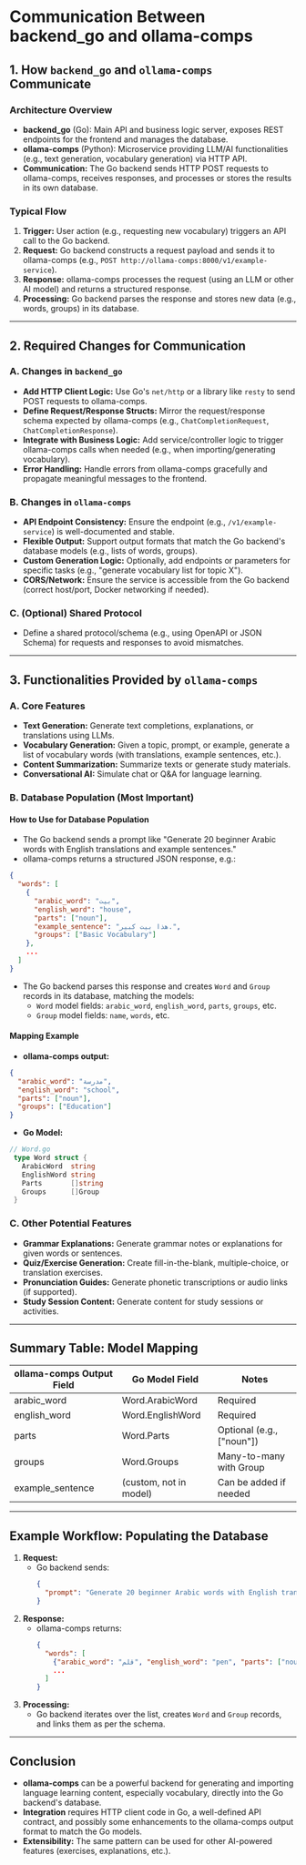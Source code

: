 # Communication Between backend_go and ollama-comps

## 1. How `backend_go` and `ollama-comps` Communicate

### Architecture Overview
- **backend_go** (Go): Main API and business logic server, exposes REST endpoints for the frontend and manages the database.
- **ollama-comps** (Python): Microservice providing LLM/AI functionalities (e.g., text generation, vocabulary generation) via HTTP API.
- **Communication:** The Go backend sends HTTP POST requests to ollama-comps, receives responses, and processes or stores the results in its own database.

### Typical Flow
1. **Trigger:** User action (e.g., requesting new vocabulary) triggers an API call to the Go backend.
2. **Request:** Go backend constructs a request payload and sends it to ollama-comps (e.g., `POST http://ollama-comps:8000/v1/example-service`).
3. **Response:** ollama-comps processes the request (using an LLM or other AI model) and returns a structured response.
4. **Processing:** Go backend parses the response and stores new data (e.g., words, groups) in its database.

---

## 2. Required Changes for Communication

### A. Changes in `backend_go`
- **Add HTTP Client Logic:** Use Go's `net/http` or a library like `resty` to send POST requests to ollama-comps.
- **Define Request/Response Structs:** Mirror the request/response schema expected by ollama-comps (e.g., `ChatCompletionRequest`, `ChatCompletionResponse`).
- **Integrate with Business Logic:** Add service/controller logic to trigger ollama-comps calls when needed (e.g., when importing/generating vocabulary).
- **Error Handling:** Handle errors from ollama-comps gracefully and propagate meaningful messages to the frontend.

### B. Changes in `ollama-comps`
- **API Endpoint Consistency:** Ensure the endpoint (e.g., `/v1/example-service`) is well-documented and stable.
- **Flexible Output:** Support output formats that match the Go backend's database models (e.g., lists of words, groups).
- **Custom Generation Logic:** Optionally, add endpoints or parameters for specific tasks (e.g., "generate vocabulary list for topic X").
- **CORS/Network:** Ensure the service is accessible from the Go backend (correct host/port, Docker networking if needed).

### C. (Optional) Shared Protocol
- Define a shared protocol/schema (e.g., using OpenAPI or JSON Schema) for requests and responses to avoid mismatches.

---

## 3. Functionalities Provided by `ollama-comps`

### A. Core Features
- **Text Generation:** Generate text completions, explanations, or translations using LLMs.
- **Vocabulary Generation:** Given a topic, prompt, or example, generate a list of vocabulary words (with translations, example sentences, etc.).
- **Content Summarization:** Summarize texts or generate study materials.
- **Conversational AI:** Simulate chat or Q&A for language learning.

### B. Database Population (Most Important)
#### How to Use for Database Population
- The Go backend sends a prompt like "Generate 20 beginner Arabic words with English translations and example sentences."
- ollama-comps returns a structured JSON response, e.g.:

```json
{
  "words": [
    {
      "arabic_word": "بيت",
      "english_word": "house",
      "parts": ["noun"],
      "example_sentence": "هذا بيت كبير.",
      "groups": ["Basic Vocabulary"]
    },
    ...
  ]
}
```

- The Go backend parses this response and creates `Word` and `Group` records in its database, matching the models:
  - `Word` model fields: `arabic_word`, `english_word`, `parts`, `groups`, etc.
  - `Group` model fields: `name`, `words`, etc.

#### Mapping Example
- **ollama-comps output:**
```json
{
  "arabic_word": "مدرسة",
  "english_word": "school",
  "parts": ["noun"],
  "groups": ["Education"]
}
```
- **Go Model:**
```go
// Word.go
 type Word struct {
   ArabicWord  string
   EnglishWord string
   Parts       []string
   Groups      []Group
 }
```

### C. Other Potential Features
- **Grammar Explanations:** Generate grammar notes or explanations for given words or sentences.
- **Quiz/Exercise Generation:** Create fill-in-the-blank, multiple-choice, or translation exercises.
- **Pronunciation Guides:** Generate phonetic transcriptions or audio links (if supported).
- **Study Session Content:** Generate content for study sessions or activities.

---

## Summary Table: Model Mapping

| ollama-comps Output Field | Go Model Field         | Notes                        |
|--------------------------|------------------------|------------------------------|
| arabic_word              | Word.ArabicWord        | Required                     |
| english_word             | Word.EnglishWord       | Required                     |
| parts                    | Word.Parts             | Optional (e.g., ["noun"])    |
| groups                   | Word.Groups            | Many-to-many with Group      |
| example_sentence         | (custom, not in model) | Can be added if needed       |

---

## Example Workflow: Populating the Database

1. **Request:**
   - Go backend sends:
     ```json
     {
       "prompt": "Generate 20 beginner Arabic words with English translations and group them by topic."
     }
     ```
2. **Response:**
   - ollama-comps returns:
     ```json
     {
       "words": [
         {"arabic_word": "قلم", "english_word": "pen", "parts": ["noun"], "groups": ["Stationery"]},
         ...
       ]
     }
     ```
3. **Processing:**
   - Go backend iterates over the list, creates `Word` and `Group` records, and links them as per the schema.

---

## Conclusion
- **ollama-comps** can be a powerful backend for generating and importing language learning content, especially vocabulary, directly into the Go backend's database.
- **Integration** requires HTTP client code in Go, a well-defined API contract, and possibly some enhancements to the ollama-comps output format to match the Go models.
- **Extensibility:** The same pattern can be used for other AI-powered features (exercises, explanations, etc.). 